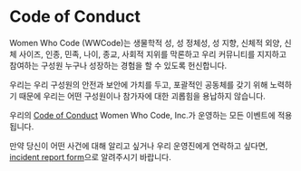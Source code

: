 # Code of Conduct

Women Who Code (WWCode)는 생물학적 성, 성 정체성, 성 지향, 신체적 외양, 신체 사이즈, 인종, 민족, 나이, 종교, 사회적 지위를 막론하고 우리 커뮤니티를 지지하고 참여하는 구성원 누구나 성장하는 경험을 할 수 있도록 헌신합니다.

우리는 우리 구성원의 안전과 보안에 가치를 두고, 포괄적인 공동체를 갖기 위해 노력하기 때문에 우리는 어떤 구성원이나 참가자에 대한 괴롭힘을 용납하지 않습니다.

우리의 [Code of Conduct](code_of_conduct.md) Women Who Code, Inc.가 운영하는 모든 이벤트에 적용됩니다.

만약 당신이 어떤 사건에 대해 알리고 싶거나 우리 운영진에게 연락하고 싶다면, [incident report form](https://docs.google.com/forms/d/1NuBY_E2DcuJx2wtKFXyS5ZY5zZlql4jcZJqsf0sAs-0/viewform)으로 알려주시기 바랍니다.
